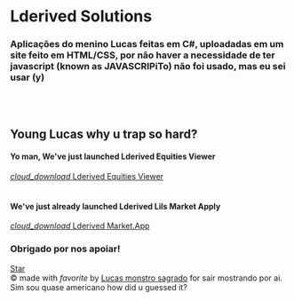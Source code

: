 <html lang="en">

<head>
  <meta charset="utf-8" />
  <link rel="apple-touch-icon" sizes="76x76" href="./assets/img/apple-icon.png">
  <link rel="icon" type="image/png" href="./assets/img/favicon.png">
  <meta http-equiv="X-UA-Compatible" content="IE=edge,chrome=1" />
  <title>Lderived Solutions</title>
  <meta content='width=device-width, initial-scale=1.0, maximum-scale=1.0, user-scalable=0, shrink-to-fit=no' name='viewport' />
  <!--     Fonts and icons     -->
  <link rel="stylesheet" type="text/css" href="https://fonts.googleapis.com/css?family=Roboto:300,400,500,700|Roboto+Slab:400,700|Material+Icons" />
</head>

<body class="index-page sidebar-collapse">
  <nav class="navbar navbar-transparent navbar-color-on-scroll fixed-top navbar-expand-lg" color-on-scroll="100" id="sectionsNav">
  </nav>
  <div class="page-header header-filter clear-filter grey-filter" data-parallax="true" style="background-image: url('./assets/img/bg2.jpg');">
    <div class="container">
      <div class="row">
        <div class="col-md-8 ml-auto mr-auto">
          <div class="brand">
            <h1>Lderived Solutions</h1>
            <h3>Aplicações do menino Lucas feitas em C#, uploadadas em um site feito em HTML/CSS, por não haver a necessidade de ter javascript (known as JAVASCRIPiTo) não foi usado, mas eu sei usar (y)</h3>
          </div>
        </div>
      </div>
    </div>
  </div>
        <br>
        <br>
        <div class="row text-center">
            <div class="col-md-8 ml-auto mr-auto">
                <h2>Young Lucas why u trap so hard?</h2>
                <h4>Yo man, We've just launched Lderived Equities Viewer</h4>
                <div class="collapse navbar-collapse">
                    <a class="nav-link" href="https://drive.google.com/u/0/uc?id=1Anc_BIyoQ4bSaGBRSW-B70s12iTXZsbj&export=download">
                        <i class="material-icons">cloud_download</i>  Lderived Equities Viewer
                    </a>
                </div>
            </div>
        </div> <br>
   <div class="row text-center">
            <div class="col-md-8 ml-auto mr-auto">
                <h4>We've just already launched Lderived Lils Market Apply</h4>
                <div class="collapse navbar-collapse">
                    <a class="nav-link" href="https://drive.google.com/u/0/uc?id=1nl7vhBTnCGtqO1H1Uun5SbvBjCq2fdj3&export=download">
                        <i class="material-icons">cloud_download</i>  Lderived Market.App
                    </a>
                </div>
            </div>
        </div>
        <div class="sharing-area text-center">
          <div class="row justify-content-center">
            <h3>Obrigado por nos apoiar!</h3>
          </div>
          <a id="github" href="https://github.com/LucasSousaAmaral" target="_blank" class="btn btn-raised btn-github">
            <i class="fa fa-github"></i> Star
          </a>
        </div>
  <footer class="footer" data-background-color="black">
    <div class="container">
      <div class="copyright float-right">
        &copy;
        made with <i class="material-icons">favorite</i> by
        <a href="https://github.com/LucasSousaAmaral" target="_blank">Lucas monstro sagrado</a> for sair mostrando por ai.
        Sim sou quase americano how did  u guessed it?
      </div>
    </div>
  </footer>
</body>
</html>
